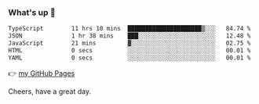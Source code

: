 ### What's up 👋

<!--START_SECTION:waka-->

```txt
TypeScript        11 hrs 10 mins  █████████████████████▒░░░   84.74 %
JSON              1 hr 38 mins    ███░░░░░░░░░░░░░░░░░░░░░░   12.48 %
JavaScript        21 mins         ▓░░░░░░░░░░░░░░░░░░░░░░░░   02.75 %
HTML              0 secs          ░░░░░░░░░░░░░░░░░░░░░░░░░   00.01 %
YAML              0 secs          ░░░░░░░░░░░░░░░░░░░░░░░░░   00.01 %
```

<!--END_SECTION:waka-->

👉 [my GitHub Pages](https://ykzhukian.github.io)

Cheers, have a great day.

